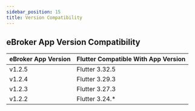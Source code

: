 ```yaml
---
sidebar_position: 15
title: Version Compatibility
---
```


## eBroker App Version Compatibility

| eBroker App Version | Flutter Compatible With App Version|
|---------------------|------------------------------------|
| v1.2.5              | Flutter 3.32.5                     |
| v1.2.4              | Flutter 3.29.3                     |
| v1.2.3              | Flutter 3.27.3                     |
| v1.2.2              | Flutter 3.24.*                     |
